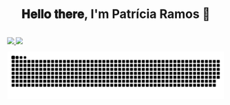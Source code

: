<p>
  <h1 align="center"><b>𝐇𝐞𝐥𝐥𝐨 𝐭𝐡𝐞𝐫𝐞, I'm Patrícia Ramos 👋 </b></h1>
</p>

<br>

<div>
  <a href="https://github.com/PatriciaRamosS">
  <img height="150em" src="https://github-readme-stats.vercel.app/api?username=patriciaramoss&show_icons=true&theme=jolly&include_all_commits=true&count_private=true"/>
  <img height="150em" src="https://github-readme-stats.vercel.app/api/top-langs/?username=patriciaramoss&layout=compact&langs_count=7&theme=jolly"/>
</div>

  ![Snake animation](https://github.com/patriciaramoss/patriciaramoss/blob/output/github-contribution-grid-snake.svg)
